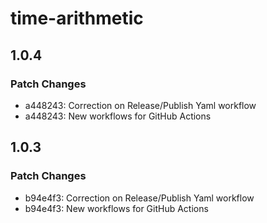 # time-arithmetic

## 1.0.4

### Patch Changes

- a448243: Correction on Release/Publish Yaml workflow
- a448243: New workflows for GitHub Actions

## 1.0.3

### Patch Changes

- b94e4f3: Correction on Release/Publish Yaml workflow
- b94e4f3: New workflows for GitHub Actions

